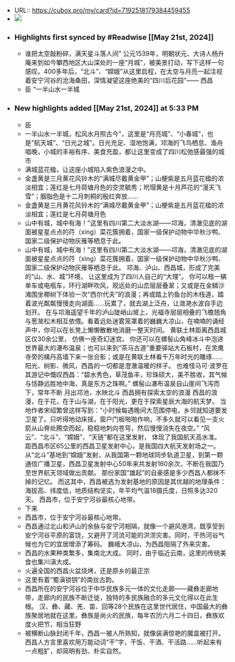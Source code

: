 - URL:: https://cubox.pro/my/card?id=7192518179384459455
- ![](https://image.cubox.pro/cover/1so30p1l0ub1jwyhk6yu8tplc8zyv8abnjaek5gyuc7y5k5080)
- ### Highlights first synced by #Readwise [[May 21st, 2024]]
    - 谁把太空敲粉碎，满天星斗落人间” 
  公元1539年，明朝状元、大诗人杨升庵来到如今攀西地区大山深处的一座“月城”，被美景打动，写下这样一句感叹。400多年后，“北斗”、“嫦娥”从这里启程，在太空与月亮一起注视着安宁河谷的沧海桑田，深情凝望这座绝美的“四川后花园”—— 
  西昌
    - 臣 
  “一半山水一半城
- ### New highlights added [[May 21st, 2024]] at 5:33 PM
    - 臣
    - 一半山水一半城，松风水月照古今”，这里是“月亮城”、“小春城”，也是“航天城”、“日光之城”。日光充足、湿地饱满，邛海的飞鸟栖息、渔舟唱晚，小城的丰裕有序、美食充盈，都让这里变成了四川松弛感最强的城市
    - 满城蓝花楹，让这座小城陷入紫色浪漫之中。
    - 金盏黄是三月黄花风铃木的“满城尽戴黄金甲”；山梗紫是五月蓝花楹的浓淡相宜；莲红是七月荷塘月色的空灵毓秀；玳瑁黄是十月芦花的“漫天飞雪”；胭脂色是十二月刺桐的殷红奔放……
    - 金盏黄是三月黄花风铃木的“满城尽戴黄金甲”；山梗紫是五月蓝花楹的浓淡相宜；莲红是七月荷塘月色
    - 山中有城，城中有海！”这里有四川第二大淡水湖——邛海，清澈见底的湖面被星星点点的荇（xìng）菜花簇拥着，国家一级保护动物中华秋沙鸭、国家二级保护动物灰雁等栖息于此。
    - 山中有城，城中有海！”这里有四川第二大淡水湖——邛海，清澈见底的湖面被星星点点的荇（xìng）菜花簇拥着，国家一级保护动物中华秋沙鸭、国家二级保护动物灰雁等栖息于此。 
  邛海、泸山、西昌城，形成了完美的“山、水、城”环境， 
  让这里成为了四川人自己的“大理”。 
  你可以租一辆单车或电瓶车，环行湖畔吹风，观远处的山峦层层叠翠；又或是在金鳞沙滩围坐椰树下体验一次“西尔代夫”的浪漫；再或踏上钓鱼台的木栈道，踏着波光粼粼慢慢走向湖面……玩累了，就去湖上泛舟，让潋滟水波自手边划开。 
  在与邛海遥望千年的泸山陡峭山坡上，光福寺层层相叠的飞檐翘角与葱茏松木相互依偎。看着远处迷雾笼罩着的巍巍大凉山，在喃喃的诵经声中，你可以在长凳上懒懒散散地消磨一整天时间。 
  黄联土林距离西昌城区仅30余公里， 
  仿佛一座奇幻迷宫。 
  你还可以在螺髻山角峰冰斗中泡进世界最大的瀑布温泉；也可以来到“茶马古道”重要驿站大石板村，在灵鹰寺旁的檎丹高墙下来一张合影；或是在黄联土林看千万年时光的雕琢……阳光、树影、微风，西昌的一切都是澄澈温暖的样子。 
  也难怪马可·波罗在其游记中慨叹西昌：“碧水秀色，草茂鱼丰，珍珠硕大，美不胜收，其气候与恬静远胜地中海，真是东方之珠啊。” 
  螺髻山瀑布温泉自山崖间飞泻而下，常年不断 
  月出邛池，水映北斗 
  西昌拥有探索太空的浪漫 
  西昌的浪漫，在于花，在于山与湖，在于阳光，更在于探索星辰大海的航天梦。 
  当地作者宋绍繁曾这样写到：“小时候每遇晚间大范围停电，乡邻就知道要发卫星了。只听得地动床摇，窗户门板啪啪作响，不多久就可以看见一支火箭从山脊处腾空而起，稳稳地刺向苍穹，然后慢慢消失在夜空。” 
  “风云”、“北斗”、“嫦娥”、“天链”都在这里发射， 
  体现了我国航天高水准。 
  距西昌市区65公里的西昌卫星发射中心，是我国四大航天发射场之一。从“北斗”基地到“嫦娥”发射，从我国第一颗地球同步轨道卫星，到第一颗通信广播卫星，西昌卫星发射中心50年来共发射160余次，不断在我国乃至世界航天领域做出贡献。 
  那份家国“雄起”的自豪感是多少西昌人都抹不掉的记忆。 
  而这其中，西昌被选为发射基地的原因是其优越的地理条件：海拔高、纬度低，地质结构坚实，年平均气温18摄氏度，日照多达320天。 
  西昌市，位于安宁河谷最核心地带。
    - 下来
    - 西昌市，位于安宁河谷最核心地带。
    - 西昌通过北山和泸山的余脉与安宁河相隔，就像一个避风港湾，既享受到安宁河谷平原的富饶，又避开了河流可能的洪涝灾害。同时，干热河谷气候也为它的宜居增添了筹码。 
  巍峨大凉山，为西昌阻隔了外来灾害。
    - 西昌的水果种类繁多，集南北大成。 
  同时，由于临近云南，这里的传统美食也集川滇大成。
    - 火遍全国的西昌火盆烧烤，还是原乡的最正宗
    - 这里有着“蜀滇锁钥”的南丝古韵。
    - 西昌所在的安宁河谷位于中华民族多元一体的文化走廊——藏彝走廊地带，走廊内的民族不断迁徙，独特的多民族融合的多元文化得以在此生根。 
  汉、彝、藏、羌、苗、回等28个民族在这里世代居住，中国最大的彝族聚居地就在这里。彝族是尚火的民族，每年农历六月二十四日，彝族欢度火把节，相当狂野
    - 被横断山脉封闭千年，西昌一被人所熟知，就像装满惊艳的魔盒被打开。西昌人方言里喜欢用万能动词“干”字，干饭、干酒、干活路……听起来有一点粗犷，却简明有劲、朴实自然。

